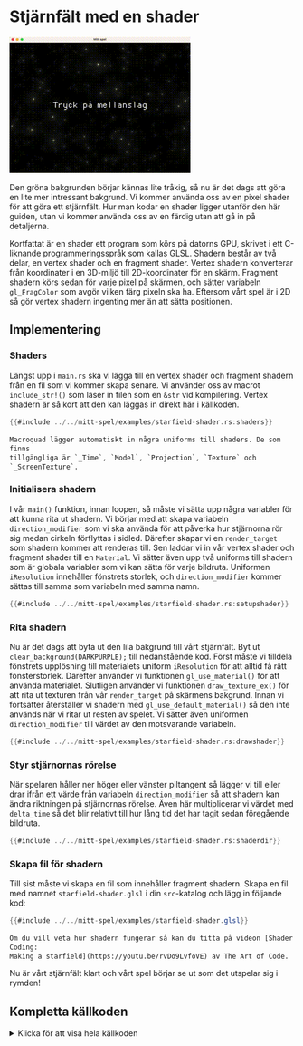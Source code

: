 # Stjärnfält med en shader

![Screenshot](images/starfield-shader.gif#center)

Den gröna bakgrunden börjar kännas lite tråkig, så nu är det dags att göra en
lite mer intressant bakgrund. Vi kommer använda oss av en pixel shader för att
göra ett stjärnfält. Hur man kodar en shader ligger utanför den här guiden,
utan vi kommer använda oss av en färdig utan att gå in på detaljerna.

Kortfattat är en shader ett program som körs på datorns GPU, skrivet i ett
C-liknande programmeringsspråk som kallas GLSL. Shadern består av två delar,
en vertex shader och en fragment shader. Vertex shadern konverterar från
koordinater i en 3D-miljö till 2D-koordinater för en skärm. Fragment shadern
körs sedan för varje pixel på skärmen, och sätter variabeln `gl_FragColor` som
avgör vilken färg pixeln ska ha. Eftersom vårt spel är i 2D så gör vertex
shadern ingenting mer än att sätta positionen.

## Implementering

### Shaders

Längst upp i `main.rs` ska vi lägga till en vertex shader och fragment shadern
från en fil som vi kommer skapa senare. Vi använder oss av macrot
`include_str!()` som läser in filen som en `&str` vid kompilering.
Vertex shadern är så kort att den kan läggas in direkt här i källkoden.

```rust
{{#include ../../mitt-spel/examples/starfield-shader.rs:shaders}}
```

```admonish info
Macroquad lägger automatiskt in några uniforms till shaders. De som finns
tillgängliga är `_Time`, `Model`, `Projection`, `Texture` och
`_ScreenTexture`.
```

### Initialisera shadern

I vår `main()` funktion, innan loopen, så måste vi sätta upp några variabler
för att kunna rita ut shadern. Vi börjar med att skapa variabeln
`direction_modifier` som vi ska använda för att påverka hur stjärnorna rör sig
medan cirkeln förflyttas i sidled. Därefter skapar vi en `render_target` som
shadern kommer att renderas till. Sen laddar vi in vår vertex shader och
fragment shader till en `Material`. Vi sätter även upp två uniforms till
shadern som är globala variabler som vi kan sätta för varje bildruta.
Uniformen `iResolution` innehåller fönstrets storlek, och `direction_modifier`
kommer sättas till samma som variabeln med samma namn.

```rust
{{#include ../../mitt-spel/examples/starfield-shader.rs:setupshader}}
```

### Rita shadern

Nu är det dags att byta ut den lila bakgrund till vårt stjärnfält. Byt ut
`clear_background(DARKPURPLE);` till nedanstående kod. Först måste vi tilldela
fönstrets upplösning till materialets uniform `iResolution` för att alltid få
rätt fönsterstorlek. Därefter använder vi funktionen `gl_use_material()` för
att använda materialet. Slutligen använder vi funktionen `draw_texture_ex()`
för att rita ut texturen från vår `render_target` på skärmens bakgrund. Innan
vi fortsätter återställer vi shadern med `gl_use_default_material()` så den
inte används när vi ritar ut resten av spelet. Vi sätter även uniformen
`direction_modifier` till värdet av den motsvarande variabeln.

```rust
{{#include ../../mitt-spel/examples/starfield-shader.rs:drawshader}}
```

### Styr stjärnornas rörelse

När spelaren håller ner höger eller vänster piltangent så lägger vi till
eller drar ifrån ett värde från variabeln `direction_modifier` så att shadern
kan ändra riktningen på stjärnornas rörelse. Även här multiplicerar vi värdet
med `delta_time` så det blir relativt till hur lång tid det har tagit sedan
föregående bildruta.

 ```rust [hl,3,7]
{{#include ../../mitt-spel/examples/starfield-shader.rs:shaderdir}}
```

### Skapa fil för shadern

Till sist måste vi skapa en fil som innehåller fragment shadern. Skapa en fil
med namnet `starfield-shader.glsl` i din `src`-katalog och lägg in följande
kod:

```glsl
{{#include ../../mitt-spel/examples/starfield-shader.glsl}}
```

```admonish info
Om du vill veta hur shadern fungerar så kan du titta på videon [Shader Coding:
Making a starfield](https://youtu.be/rvDo9LvfoVE) av The Art of Code.
```

Nu är vårt stjärnfält klart och vårt spel börjar se ut som det utspelar sig i
rymden!

<div class="noprint">

## Kompletta källkoden

<details>
  <summary>Klicka för att visa hela källkoden</summary>

```rust
{{#include ../../mitt-spel/examples/starfield-shader.rs:all}}
```
</details>
</div>

